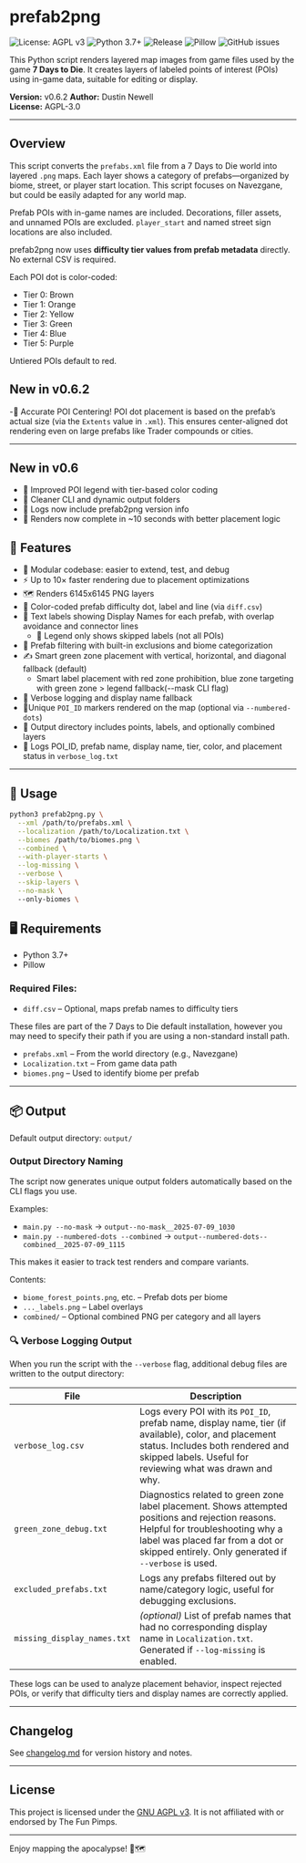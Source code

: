 # prefab2png

![License: AGPL v3](https://img.shields.io/badge/License-AGPL%20v3-blue.svg)
![Python 3.7+](https://img.shields.io/badge/python-3.7+-blue.svg)
![Release](https://img.shields.io/badge/release-v0.5-green.svg)
![Pillow](https://img.shields.io/badge/made%20with-Pillow-yellow.svg)
![GitHub issues](https://img.shields.io/github/issues/dash16/prefab2png)

This Python script renders layered map images from game files used by the game **7 Days to Die**. It creates layers of labeled points of interest (POIs) using in-game data, suitable for editing or display.

**Version:** v0.6.2
**Author:** Dustin Newell  
**License:** AGPL-3.0

---

## Overview

This script converts the `prefabs.xml` file from a 7 Days to Die world into layered `.png` maps. Each layer shows a category of prefabs—organized by biome, street, or player start location.  This script focuses on Navezgane, but could be easily adapted for any world map.

Prefab POIs with in-game names are included. Decorations, filler assets, and unnamed POIs are excluded. `player_start` and named street sign locations are also included.

prefab2png now uses **difficulty tier values from prefab metadata** directly. No external CSV is required.

Each POI dot is color-coded:
- Tier 0: Brown
- Tier 1: Orange
- Tier 2: Yellow
- Tier 3: Green
- Tier 4: Blue
- Tier 5: Purple

Untiered POIs default to red.

## New in v0.6.2
-📍 Accurate POI Centering! POI dot placement is based on the prefab’s actual size (via the `Extents` value in `.xml`). This ensures center-aligned dot rendering even on large prefabs like Trader compounds or cities.

---

## New in v0.6
- 🎨 Improved POI legend with tier-based color coding
- 🧱 Cleaner CLI and dynamic output folders
- 📄 Logs now include prefab2png version info
- 🚀 Renders now complete in ~10 seconds with better placement logic


## 🔧 Features

- 🧩 Modular codebase: easier to extend, test, and debug
- ⚡ Up to 10× faster rendering due to placement optimizations
- 🗺️ Renders 6145x6145 PNG layers
- 🎨 Color-coded prefab difficulty dot, label and line (via `diff.csv`)
- 📍 Text labels showing Display Names for each prefab, with overlap avoidance and connector lines
  - 🧼 Legend only shows skipped labels (not all POIs)
- 🧹 Prefab filtering with built-in exclusions and biome categorization
- ✍️ Smart green zone placement with vertical, horizontal, and diagonal fallback (default)
  - Smart label placement with red zone prohibition, blue zone targeting with green zone > legend fallback(--mask CLI flag)
- 🔎 Verbose logging and display name fallback
- 📍Unique `POI_ID` markers rendered on the map (optional via `--numbered-dots`)
- 📁 Output directory includes points, labels, and optionally combined layers
- 📝 Logs POI_ID, prefab name, display name, tier, color, and placement status in `verbose_log.txt`

---

## 🚀 Usage

```bash
python3 prefab2png.py \
  --xml /path/to/prefabs.xml \
  --localization /path/to/Localization.txt \
  --biomes /path/to/biomes.png \
  --combined \
  --with-player-starts \
  --log-missing \
  --verbose \
  --skip-layers \
  --no-mask \ 
  --only-biomes \

```
## 🖥️ Requirements

- Python 3.7+
- Pillow

### Required Files:
- `diff.csv` – Optional, maps prefab names to difficulty tiers

These files are part of the 7 Days to Die default installation, however you may need to specify their path if you are using a non-standard install path.
- `prefabs.xml` – From the world directory (e.g., Navezgane)
- `Localization.txt` – From game data path
- `biomes.png` – Used to identify biome per prefab

---

## 📦 Output

Default output directory: `output/`

### Output Directory Naming

The script now generates unique output folders automatically based on the CLI flags you use.

Examples:
- `main.py --no-mask` → `output--no-mask__2025-07-09_1030`
- `main.py --numbered-dots --combined` → `output--numbered-dots--combined__2025-07-09_1115`

This makes it easier to track test renders and compare variants.

Contents:
- `biome_forest_points.png`, etc. – Prefab dots per biome
- `..._labels.png` – Label overlays
- `combined/` – Optional combined PNG per category and all layers

### 🔍 Verbose Logging Output

When you run the script with the `--verbose` flag, additional debug files are written to the output directory:

| File						   | Description |
|------------------------------|-------------|
| `verbose_log.csv`			   | Logs every POI with its `POI_ID`, prefab name, display name, tier (if available), color, and placement status. Includes both rendered and skipped labels. Useful for reviewing what was drawn and why. |
| `green_zone_debug.txt`	   | Diagnostics related to green zone label placement. Shows attempted positions and rejection reasons. Helpful for troubleshooting why a label was placed far from a dot or skipped entirely. Only generated if `--verbose` is used. |
| `excluded_prefabs.txt`	   | Logs any prefabs filtered out by name/category logic, useful for debugging exclusions. |
| `missing_display_names.txt`  | *(optional)* List of prefab names that had no corresponding display name in `Localization.txt`. Generated if `--log-missing` is enabled. |

These logs can be used to analyze placement behavior, inspect rejected POIs, or verify that difficulty tiers and display names are correctly applied.

---

## Changelog

See [changelog.md](changelog.md) for version history and notes.

---

## License

This project is licensed under the [GNU AGPL v3](LICENSE).	It is not affiliated with or endorsed by The Fun Pimps.

---

Enjoy mapping the apocalypse! 🧟🗺️
